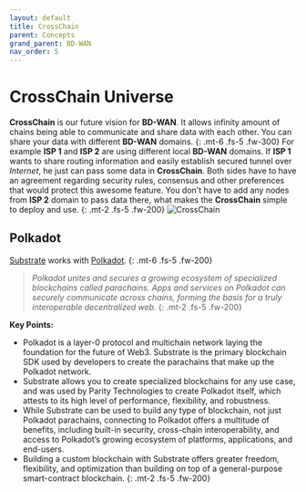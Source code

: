 ```yaml
---
layout: default
title: CrossChain
parent: Concepts
grand_parent: BD-WAN
nav_order: 5
---
```


# CrossChain Universe

**CrossChain** is our future vision for **BD-WAN**. It allows infinity amount of chains being able to communicate and share data with each other. You can share your data with different **BD-WAN** domains. 
{: .mt-6 .fs-5 .fw-300}
For example **ISP 1** and **ISP 2** are using different local **BD-WAN** domains. If **ISP 1** wants to share routing information and easily establish secured tunnel over *Internet*, he just can pass some data in **CrossChain**. Both sides have to have an agreement regarding security rules, consensus and other preferences that would protect this awesome feature. You don't have to add any nodes from **ISP 2** domain to pass data there, what makes the **CrossChain** simple to deploy and use.
{: .mt-2 .fs-5 .fw-200}
![CrossChain](https://user-images.githubusercontent.com/107935539/177154695-8ebbec89-17f7-4563-b671-c644cd8ddf6e.png)
## Polkadot
[Substrate](https://docs.substrate.io/) works with [Polkadot](https://polkadot.network/).
{: .mt-6 .fs-5 .fw-200}
> *Polkadot unites and secures a growing ecosystem of specialized blockchains called parachains. Apps and services on Polkadot can securely communicate across chains, forming the basis for a truly interoperable decentralized web.*
{: .mt-2 .fs-5 .fw-200}

**Key Points:**
- Polkadot is a layer-0 protocol and multichain network laying the foundation for the future of Web3. Substrate is the primary blockchain SDK used by developers to create the parachains that make up the Polkadot network.
- Substrate allows you to create specialized blockchains for any use case, and was used by Parity Technologies to create Polkadot itself, which attests to its high level of performance, flexibility, and robustness.
- While Substrate can be used to build any type of blockchain, not just Polkadot parachains, connecting to Polkadot offers a multitude of benefits, including built-in security, cross-chain interoperability, and access to Polkadot’s growing ecosystem of platforms, applications, and end-users.
- Building a custom blockchain with Substrate offers greater freedom, flexibility, and optimization than building on top of a general-purpose smart-contract blockchain.
{: .mt-2 .fs-5 .fw-200}